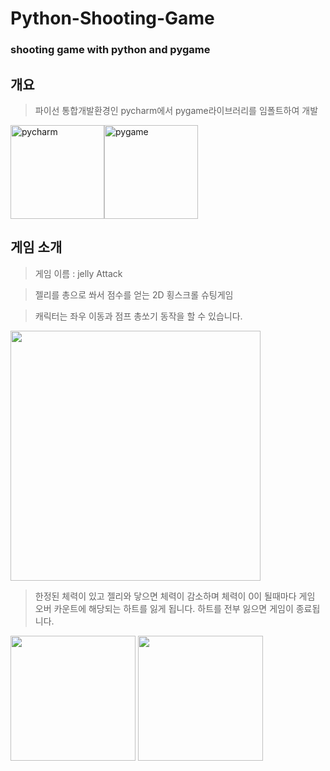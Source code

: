 # Python-Shooting-Game
### shooting game with python and pygame 

## 개요


> 파이선 통합개발환경인 pycharm에서 pygame라이브러리를 임폴트하여 개발

<img src="https://user-images.githubusercontent.com/83719746/121512306-8988a800-ca24-11eb-98b9-f2664741f20a.png" width=150  alt="pycharm" ><img src="https://user-images.githubusercontent.com/83719746/121512508-c05ebe00-ca24-11eb-9680-ca3a093b340d.png" width =150 alt ="pygame">



## 게임 소개

> 게임 이름 : jelly Attack

> 젤리를 총으로 쏴서 점수를 얻는 2D 횡스크롤 슈팅게임

> 캐릭터는 좌우 이동과 점프 총쏘기 동작을 할 수 있습니다.
<img src="https://user-images.githubusercontent.com/83719746/121692130-bad7a580-cb02-11eb-8d5c-f3d4d7ae3fad.png" width=400>

> 한정된 체력이 있고 젤리와 닿으면 체력이 감소하며 체력이 0이 될때마다 게임 오버 카운트에 해당되는 하트를 잃게 됩니다. 하트를 전부 잃으면 게임이 종료됩니다.
<img src="" width=200>
<img src="https://user-images.githubusercontent.com/83719746/121693267-f1fa8680-cb03-11eb-84b0-4459660421ba.png" width=200>


